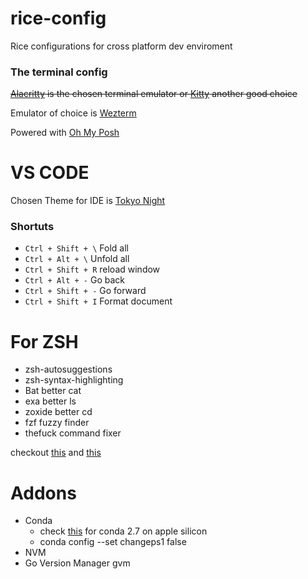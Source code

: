 # rice-config
Rice configurations for cross platform dev enviroment

### The terminal config
~~[Alacritty](https://github.com/alacritty/alacritty) is the chosen terminal emulator or [Kitty](https://github.com/kovidgoyal/kitty) another good choice~~

Emulator of choice is [Wezterm](https://wezfurlong.org/wezterm)

Powered with [Oh My Posh](https://ohmyposh.dev/)



# VS CODE
Chosen Theme for IDE is [Tokyo Night](enkia.tokyo-night)
### Shortuts
- `Ctrl + Shift + \`    Fold all
- `Ctrl + Alt + \`      Unfold all
- `Ctrl + Shift + R`    reload window
- `Ctrl + Alt + -`      Go back
- `Ctrl + Shift + -`    Go forward
- `Ctrl + Shift + I`    Format document

# For ZSH
- zsh-autosuggestions
- zsh-syntax-highlighting
- Bat better cat
- exa better ls
- zoxide better cd 
- fzf fuzzy finder
- thefuck command fixer

checkout [this](https://github.com/josean-dev/dev-environment-files/blob/main/.zshrc) and [this](https://www.youtube.com/watch?v=mmqDYw9C30I)


# Addons
- Conda
    - check [this](https://stackoverflow.com/questions/67380286/anaconda-channel-for-installing-python-2-7) for conda 2.7 on apple silicon
    - conda config --set changeps1 false
- NVM
- Go Version Manager gvm 

